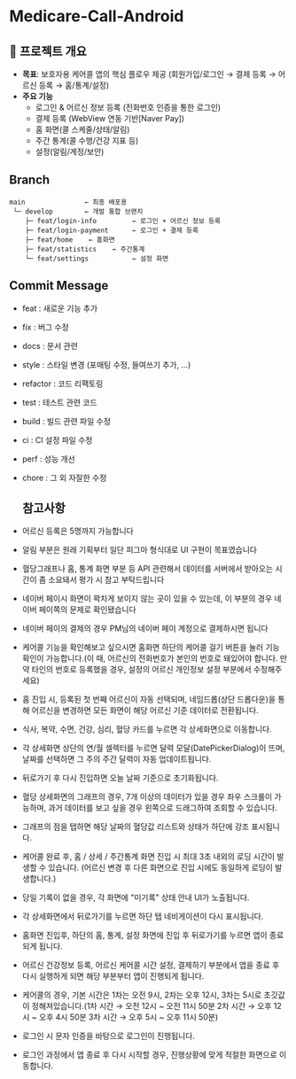 # Medicare-Call-Android
## 🧭 프로젝트 개요

- **목표**: 보호자용 케어콜 앱의 핵심 플로우 제공 (회원가입/로그인 → 결제 등록 → 어르신 등록 → 홈/통계/설정)
- **주요 기능**
    - 로그인 & 어르신 정보 등록 (전화번호 인증을 통한 로그인)
    - 결제 등록 (WebView 연동 기반[Naver Pay])
    - 홈 화면(콜 스케줄/상태/알림)
    - 주간 통계(콜 수행/건강 지표 등)
    - 설정(알림/계정/보안)
 
## Branch
```
main               ← 최종 배포용 
 └─ develop        ← 개발 통합 브랜치
    ├─ feat/login-info         ← 로그인 + 어르신 정보 등록
    ├─ feat/login-payment      ← 로그인 + 결제 등록
    ├─ feat/home    ← 홈화면
    ├─ feat/statistics    ← 주간통계
    └─ feat/settings           ← 설정 화면
```
## Commit Message
- feat : 새로운 기능 추가
- fix : 버그 수정
- docs : 문서 관련
- style : 스타일 변경 (포매팅 수정, 들여쓰기 추가, …)
- refactor : 코드 리팩토링
- test : 테스트 관련 코드
- build : 빌드 관련 파일 수정
- ci : CI 설정 파일 수정
- perf : 성능 개선
- chore : 그 외 자잘한 수정

  ## 참고사항
 - 어르신 등록은 5명까지 가능합니다
- 알림 부분은 원래 기획부터 일단 피그마 형식대로 UI 구현이 목표였습니다
- 혈당그래프나 홈, 통계 화면 부분 등 API 관련해서 데이터를 서버에서 받아오는 시간이 좀 소요돼서 평가 시 참고 부탁드립니다
- 네이버 페이시 화면이 꽉차게 보이지 않는 곳이 있을 수 있는데, 이 부분의 경우 네이버 페이쪽의 문제로 확인됐습니다
-  네이버 페이의 결제의 경우 PM님의 네이버 페이 계정으로 결제하시면 됩니다
- 케어콜 기능을 확인해보고 싶으시면 홈화면 하단의 케어콜 걸기 버튼을 눌러 기능 확인이 가능합니다.(이 때, 어르신의 전화번호가 본인의 번호로 돼있어야 합니다. 만약 타인의 번호로 등록했을 경우, 설정의 어르신 개인정보 설정 부분에서 수정해주세요)
-  홈 진입 시, 등록된 첫 번째 어르신이 자동 선택되며, 네임드롭(상단 드롭다운)을 통해 어르신을 변경하면 모든 화면이 해당 어르신 기준 데이터로 전환됩니다.
- 식사, 복약, 수면, 건강, 심리, 혈당 카드를 누르면 각 상세화면으로 이동합니다.
-  각 상세화면 상단의 연/월 셀렉터를 누르면 달력 모달(DatePickerDialog)이 뜨며, 날짜를 선택하면 그 주의 주간 달력이 자동 업데이트됩니다.
- 뒤로가기 후 다시 진입하면 오늘 날짜 기준으로 초기화됩니다.
- 혈당 상세화면의 그래프의 경우, 7개 이상의 데이터가 있을 경우 좌우 스크롤이 가능하며, 과거 데이터를 보고 싶을 경우 왼쪽으로 드래그하여 조회할 수 있습니다.
- 그래프의 점을 탭하면 해당 날짜의 혈당값 리스트와 상태가 하단에 강조 표시됩니다.
-  케어콜 완료 후, 홈 / 상세 / 주간통계 화면 진입 시 최대 3초 내외의 로딩 시간이 발생할 수 있습니다. (어르신 변경 후 다른 화면으로 진입 시에도 동일하게 로딩이 발생합니다.)
- 당일 기록이 없을 경우, 각 화면에 "미기록" 상태 안내 UI가 노출됩니다.
- 각 상세화면에서 뒤로가기를 누르면 하단 탭 네비게이션이 다시 표시됩니다.
- 홈화면 진입후, 하단의 홈, 통계, 설정 화면에 진입 후 뒤로가기를 누르면 앱이 종료되게 됩니다.
- 어르신 건강정보 등록, 어르신 케어콜 시간 설정, 결제하기 부분에서 앱을 종료 후 다시 실행하게 되면 해당 부분부터 앱이 진행되게 됩니다.
- 케어콜의 경우, 기본 시간은 1차는 오전 9시, 2차는 오후 12시, 3차는 5시로 초깃값이 정해져있습니다.(1차 시간 → 오전 12시 ~ 오전 11시 50분
2차 시간 → 오후 12시 ~ 오후 4시 50분
3차 시간 → 오후 5시 ~ 오후 11시 50분)
- 로그인 시 문자 인증을 바탕으로 로그인이 진행됩니다.
- 로그인 과정에서 앱 종료 후 다시 시작할 경우, 진행상황에 맞게 적절한 화면으로 이동합니다.
